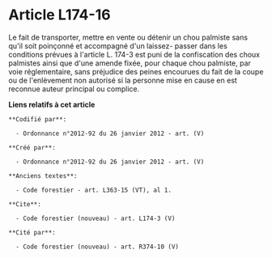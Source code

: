 # Article L174-16

Le fait de transporter, mettre en vente ou détenir un chou palmiste sans qu'il soit poinçonné et accompagné d'un laissez-
passer dans les conditions prévues à l'article L. 174-3 est puni de la confiscation des choux palmistes ainsi que d'une
amende fixée, pour chaque chou palmiste, par voie réglementaire, sans préjudice des peines encourues du fait de la coupe ou
de l'enlèvement non autorisé si la personne mise en cause en est reconnue auteur principal ou complice.

**Liens relatifs à cet article**

	**Codifié par**:

	  - Ordonnance n°2012-92 du 26 janvier 2012 - art. (V)

	**Créé par**:

	  - Ordonnance n°2012-92 du 26 janvier 2012 - art. (V)

	**Anciens textes**:

	  - Code forestier - art. L363-15 (VT), al 1.

	**Cite**:

	  - Code forestier (nouveau) - art. L174-3 (V)

	**Cité par**:

	  - Code forestier (nouveau) - art. R374-10 (V)
